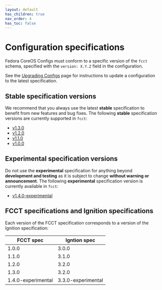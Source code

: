 ```yaml
---
layout: default
has_children: true
nav_order: 4
has_toc: false
---
```


# Configuration specifications

Fedora CoreOS Configs must conform to a specific version of the `fcct` schema, specified with the `version: X.Y.Z` field in the configuration.

See the [Upgrading Configs](migrating-configs.md) page for instructions to update a configuration to the latest specification.

## Stable specification versions

We recommend that you always use the latest **stable** specification to benefit from new features and bug fixes. The following **stable** specification versions are currently supported in `fcct`:

- [v1.3.0](configuration-v1_3.md)
- [v1.2.0](configuration-v1_2.md)
- [v1.1.0](configuration-v1_1.md)
- [v1.0.0](configuration-v1_0.md)

## Experimental specification versions

Do not use the **experimental** specification for anything beyond **development and testing** as it is subject to change **without warning or announcement**. The following **experimental** specification version is currently available in `fcct`:

- [v1.4.0-experimental](configuration-v1_4-exp.md)

## FCCT specifications and Ignition specifications

Each version of the FCCT specification corresponds to a version of the Ignition specification:

| FCCT spec          | Igntion spec       |
|--------------------|--------------------|
| 1.0.0              | 3.0.0              |
| 1.1.0              | 3.1.0              |
| 1.2.0              | 3.2.0              |
| 1.3.0              | 3.2.0              |
| 1.4.0-experimental | 3.3.0-experimental |
